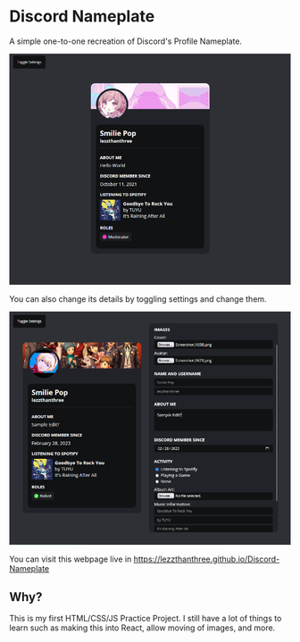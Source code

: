 # Discord Nameplate

A simple one-to-one recreation of Discord's Profile Nameplate.

![](./img/preview.png)

You can also change its details by toggling settings and change them.

![](./img/preview2.png)

You can visit this webpage live in https://lezzthanthree.github.io/Discord-Nameplate

## Why?
This is my first HTML/CSS/JS Practice Project. I still have a lot of things to learn such as making this into React, allow moving of images, and more.



